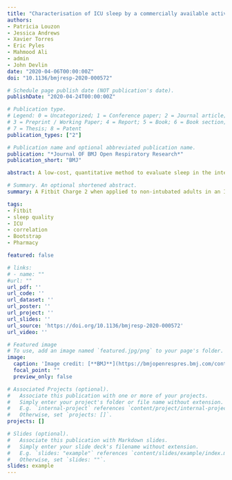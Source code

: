 ```yaml
---
title: "Characterisation of ICU sleep by a commercially available activity tracker and its agreement with patient-perceived sleep quality"
authors:
- Patricia Louzon
- Jessica Andrews
- Xavier Torres
- Eric Pyles
- Mahmood Ali
- admin
- John Devlin
date: "2020-04-06T00:00:00Z"
doi: "10.1136/bmjresp-2020-000572"

# Schedule page publish date (NOT publication's date).
publishDate: "2020-04-24T00:00:00Z"

# Publication type.
# Legend: 0 = Uncategorized; 1 = Conference paper; 2 = Journal article;
# 3 = Preprint / Working Paper; 4 = Report; 5 = Book; 6 = Book section;
# 7 = Thesis; 8 = Patent
publication_types: ["2"]

# Publication name and optional abbreviated publication name.
publication: "*Journal OF BMJ Open Respiratory Research*"
publication_short: "BMJ"

abstract: A low-cost, quantitative method to evaluate sleep in the intensive care unit (ICU) that is both feasible for routine clinical practice and reliable does not yet exist. We characterised nocturnal ICU sleep using a commercially available activity tracker and evaluated agreement between tracker-derived sleep data and patient-perceived sleep quality.

# Summary. An optional shortened abstract.
summary: A Fitbit Charge 2 when applied to non-intubated adults in an ICU consistently collects TST data but not #AW or sleep stage data at night. The TST moderately correlates with patient-perceived sleep quality; a correlation between either #AW or sleep stages and sleep quality was not found.

tags:
- Fitbit
- sleep quality
- ICU
- correlation
- Bootstrap
- Pharmacy

featured: false

# links:
# - name: ""
#url: ""
url_pdf: ''
url_code: ''
url_dataset: ''
url_poster: ''
url_project: ''
url_slides: ''
url_source: 'https://doi.org/10.1136/bmjresp-2020-000572'
url_video: ''

# Featured image
# To use, add an image named `featured.jpg/png` to your page's folder. 
image:
  caption: 'Image credit: [**BMJ**](https://bmjopenrespres.bmj.com/content/7/1?current-issue=y)'
  focal_point: ""
  preview_only: false

# Associated Projects (optional).
#   Associate this publication with one or more of your projects.
#   Simply enter your project's folder or file name without extension.
#   E.g. `internal-project` references `content/project/internal-project/index.md`.
#   Otherwise, set `projects: []`.
projects: []

# Slides (optional).
#   Associate this publication with Markdown slides.
#   Simply enter your slide deck's filename without extension.
#   E.g. `slides: "example"` references `content/slides/example/index.md`.
#   Otherwise, set `slides: ""`.
slides: example
---
```





